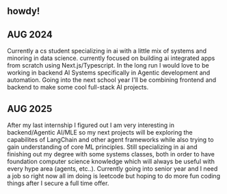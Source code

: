 ## howdy!

## AUG 2024
Currently a cs student specializing in ai with a little mix of systems and minoring in data science. currently focused on building ai integrated apps from scratch using Next.js/Typescript. In the long run I would love to be working in backend AI Systems specifically in Agentic development and automation. Going into the next school year I'll be combining frontend and backend to make some cool full-stack AI projects.

## AUG 2025
After my last internship I figured out I am very interesting in backend/Agentic AI/MLE so my next projects will be exploring the capabilites of LangChain and other agent frameworks while also trying to gain understanding of core ML principles. Still specializing in ai and finishing out my degree with some systems classes, both in order to have foundation computer science knowledge which will always be useful with every hype area (agents, etc..). Currently going into senior year and I need a job so right now all im doing is leetcode but hoping to do more fun coding things after I secure a full time offer.


<!--
**grgelsec/grgelsec** is a ✨ _special_ ✨ repository because its `README.md` (this file) appears on your GitHub profile.

Here are some ideas to get you started:

- 🔭 I’m currently working on ...
- 🌱 I’m currently learning ...
- 👯 I’m looking to collaborate on ...
- 🤔 I’m looking for help with ...
- 💬 Ask me about ...
- 📫 How to reach me: ...
- 😄 Pronouns: ...
- ⚡ Fun fact: ...
-->

